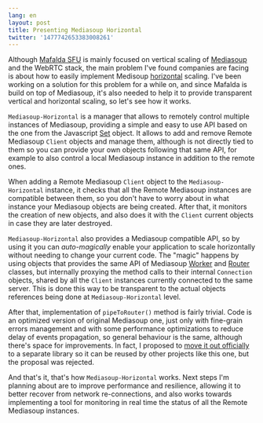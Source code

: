 ```yaml
---
lang: en
layout: post
title: Presenting Mediasoup Horizontal
twitter: '1477742653383008261'
---
```


Although [Mafalda SFU](https://mafalda.io) is mainly focused on vertical scaling
of [Mediasoup](https://mediasoup.org/) and the WebRTC stack, the main problem
I've found companies are facing is about how to easily implement Medisoup
[horizontal](https://en.wikipedia.org/wiki/Scalability#Horizontal_or_scale_out)
scaling. I've been working on a solution for this problem for a while on, and
since Mafalda is build on top of Mediasoup, it's also needed to help it to
provide transparent vertical and horizontal scaling, so let's see how it works.

`Mediasoup-Horizontal` is a manager that allows to remotely control multiple
instances of Mediasoup, providing a simple and easy to use API based on the one
from the Javascript
[Set](https://developer.mozilla.org/en-US/docs/Web/JavaScript/Reference/Global_Objects/Set)
object. It allows to add and remove Remote Mediasoup `Client` objects and
manage them, although is not directly tied to them so you can provide your own
objects following that same API, for example to also control a local Mediasoup
instance in addition to the remote ones.

When adding a Remote Mediasoup `Client` object to the `Mediasoup-Horizontal`
instance, it checks that all the Remote Mediasoup instances are compatible
between them, so you don't have to worry about in what instance your Mediasoup
objects are being created. After that, it monitors the creation of new objects,
and also does it with the `Client` current objects in case they are later
destroyed.

`Mediasoup-Horizontal` also provides a Mediasoup compatible API, so by using it
you can *auto-magically* enable your application to scale horizontally without
needing to change your current code. The "magic" happens by using objects that
provides the same API of Mediasoup
[Worker](https://mediasoup.org/documentation/v3/mediasoup/api/#worker) and
[Router](https://mediasoup.org/documentation/v3/mediasoup/api/#router) classes,
but internally proxying the method calls to their internal `Connection`
objects, shared by all the `Client` instances currently connected to the same
server. This is done this way to be transparent to the actual objects
references being done at `Mediasoup-Horizontal` level.

After that, implementation of `pipeToRouter()` method is fairly trivial. Code is
an optimized version of original Mediasoup one, just only with fine-grain errors
management and with some performance optimizations to reduce delay of events
propagation, so general behaviour is the same, although there's space for
improvements. In fact, I proposed to
[move it out officially](https://github.com/versatica/mediasoup/issues/705) to a
separate library so it can be reused by other projects like this one, but the
proposal was rejected.

And that's it, that's how `Mediasoup-Horizontal` works. Next steps I'm planning
about are to improve performance and resilience, allowing it to better recover
from network re-connections, and also works towards implementing a tool for
monitoring in real time the status of all the Remote Mediasoup instances.
